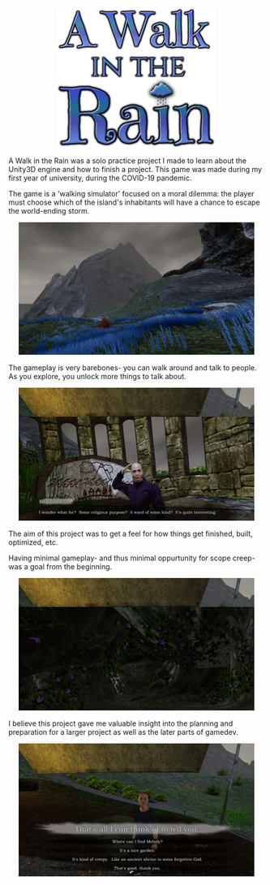 <p  style="text-align: center;">
	<img src="./img/rain/rainlogo.png" alt="A Walk in the Rain" width=312px/>
</p>

A Walk in the Rain was a solo practice project I made to learn about the Unity3D engine and how to finish a project.
This game was made during my first year of university, during the COVID-19 pandemic.

The game is a 'walking simulator' focused on a moral dilemma: the player must choose which of the island's inhabitants
will have a chance to escape the world-ending storm.

<p  style="text-align: center;">
	<img src="./img/rain/bluefield.jpg" alt="a field with blue flowers" width=465px/>
</p>

The gameplay is very barebones- you can walk around and talk to people. As you explore, you unlock more things
to talk about.

<p  style="text-align: center;">
	<img src="./img/rain/linton.jpg" alt="dialogue" width=465px/>
</p>

The aim of this project was to get a feel for how things get finished, built, optimized, etc.


Having minimal gameplay- and thus minimal oppurtunity for scope creep- was a goal from the beginning.

<p  style="text-align: center;">
	<img src="./img/rain/flowercave.jpg" alt="a cave with flowers" width=465px/>
</p>

I believe this project gave me valuable insight into the planning and preparation for a larger project as well as the later parts of gamedev.

<p  style="text-align: center;">
	<img src="./img/rain/options.jpg" alt="dialogue options" width=465px/>
</p>

